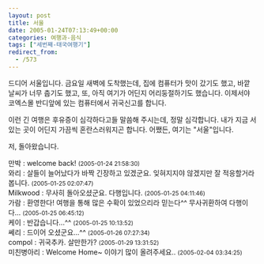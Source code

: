 ```yaml
---
layout: post
title: 서울
date: 2005-01-24T07:13:49+00:00
categories: 여행과-음식
tags: ["세번째-태국여행기"]
redirect_from:
  - /573
---
```


드디어 서울입니다. 금요일 새벽에 도착했는데, 집에 컴퓨터가 맛이 갔기도 했고, 바깥 날씨가 너무 춥기도 했고, 또, 아직 여기가 어딘지 어리둥절하기도 했습니다. 이제서야 코엑스몰 반디앞에 있는 컴퓨터에서 귀국신고를 합니다.

이런 긴 여행은 후유증이 심각하다고들 말씀해 주시는데, 정말 심각합니다. 내가 지금 서 있는 곳이 어딘지 가끔씩 혼란스러워지곤 합니다. 어쨌든, 여기는 "서울"입니다.

저, 돌아왔습니다.


<div id=comments>
<div class=comment>
<!--- cmt:977 --->
<!--- mail: --->
<!--- parent:0 --->
만박 : 
welcome back!
 <small>(2005-01-24 21:58:30)</small>
</div>
<div class=comment>
<!--- cmt:978 --->
<!--- mail: --->
<!--- parent:0 --->
와리 : 
살들이 늘어났다가 바짝 긴장하고 있겠군요.
잊혀지지야 않겠지만 잘 적응할거라 봅니다.
 <small>(2005-01-25 02:07:47)</small>
</div>
<div class=comment>
<!--- cmt:979 --->
<!--- mail: --->
<!--- parent:0 --->
Milkwood : 
무사히 돌아오셨군요. 다행입니다.
 <small>(2005-01-25 04:11:46)</small>
</div>
<div class=comment>
<!--- cmt:980 --->
<!--- mail: --->
<!--- parent:0 --->
가람 : 
환영한다!
여행을 통해 많은 수확이 있었으리라 믿는다^^
무사귀환하여 다행이다...
 <small>(2005-01-25 06:45:12)</small>
</div>
<div class=comment>
<!--- cmt:981 --->
<!--- mail: --->
<!--- parent:0 --->
케이 : 
반갑습니다...^^
 <small>(2005-01-25 10:13:52)</small>
</div>
<div class=comment>
<!--- cmt:982 --->
<!--- mail: --->
<!--- parent:0 --->
쎄리 : 
드이어 오셨군요...^^
 <small>(2005-01-26 07:27:34)</small>
</div>
<div class=comment>
<!--- cmt:983 --->
<!--- mail: --->
<!--- parent:0 --->
compol : 
귀국추카. 살만한가?
 <small>(2005-01-29 13:31:52)</small>
</div>
<div class=comment>
<!--- cmt:984 --->
<!--- mail: --->
<!--- parent:0 --->
미친병아리 : 
Welcome Home~
이야기 많이 올려주세요..
 <small>(2005-02-04 03:34:25)</small>
</div>
</div>
